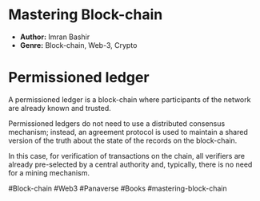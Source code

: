 # Mastering Block-chain
- **Author:** Imran Bashir
- **Genre:** Block-chain, Web-3, Crypto

# Permissioned ledger
A permissioned ledger is a block-chain where participants of the network are already known and trusted. 

Permissioned ledgers do not need to use a distributed consensus mechanism; instead, an agreement protocol is used to maintain a shared version of the truth about the state of the records on the block-chain.

In this case, for verification of transactions on the chain, all verifiers are already pre-selected by a central authority and, typically, there is no need for a mining mechanism. 

#Block-chain #Web3 #Panaverse #Books #mastering-block-chain 
